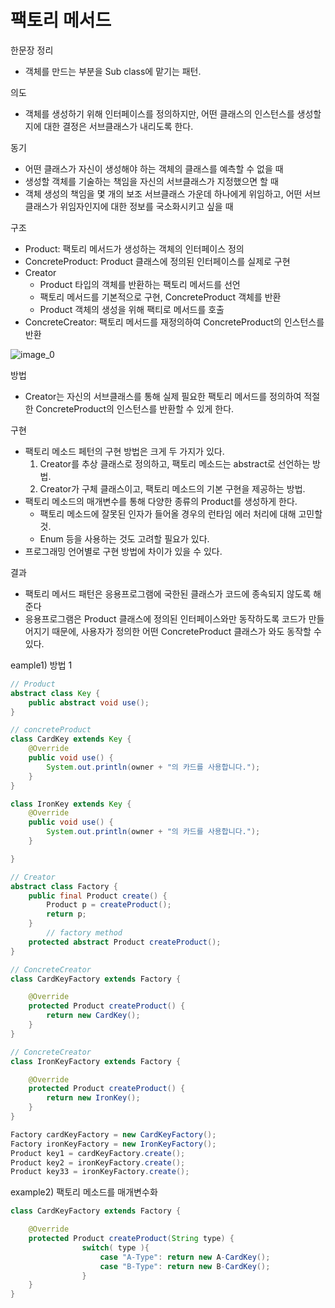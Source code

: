 # 팩토리 메서드

한문장 정리

- 객체를 만드는 부분을 Sub class에 맡기는 패턴.

의도

- 객체를 생성하기 위해 인터페이스를 정의하지만, 어떤 클래스의 인스턴스를 생성할지에 대한 결정은 서브클래스가 내리도록 한다.

동기

- 어떤 클래스가 자신이 생성해야 하는 객체의 클래스를 예측할 수 없을 때
- 생성할 객체를 기술하는 책임을 자신의 서브클래스가 지정했으면 할 때
- 객체 생성의 책임을 몇 개의 보조 서브클래스 가운데 하나에게 위임하고, 어떤 서브클래스가 위임자인지에 대한 정보를 국소화시키고 싶을 때

구조

- Product: 팩토리 메서드가 생성하는 객체의 인터페이스 정의
- ConcreteProduct: Product 클래스에 정의된 인터페이스를 실제로 구현
- Creator
    - Product 타입의 객체를 반환하는 팩토리 메서드를 선언
    - 팩토리 메서드를 기본적으로 구현, ConcreteProduct 객체를 반환
    - Product 객체의 생성을 위해 팩티로 메서드를 호출
- ConcreteCreator: 팩토리 메서드를 재정의하여 ConcreteProduct의 인스턴스를 반환

![image_0](../image/팩토리메서드_1.png)

방법

- Creator는 자신의 서브클래스를 통해 실제 필요한 팩토리 메서드를 정의하여 적절한 ConcreteProduct의 인스턴스를 반환할 수 있게 한다.

구현

- 팩토리 메소드 페턴의 구현 방법은 크게 두 가지가 있다.
    1. Creator를 추상 클래스로 정의하고, 팩토리 메소드는 abstract로 선언하는 방법.
    2. Creator가 구체 클래스이고, 팩토리 메소드의 기본 구현을 제공하는 방법.
- 팩토리 메소드의 매개변수를 통해 다양한 종류의 Product를 생성하게 한다.
    - 팩토리 메소드에 잘못된 인자가 들어올 경우의 런타임 에러 처리에 대해 고민할 것.
    - Enum 등을 사용하는 것도 고려할 필요가 있다.
- 프로그래밍 언어별로 구현 방법에 차이가 있을 수 있다.

결과

- 팩토리 메서드 패턴은 응용프로그램에 국한된 클래스가 코드에 종속되지 않도록 해준다
- 응용프로그램은 Product 클래스에 정의된 인터페이스와만 동작하도록 코드가 만들어지기 때문에, 사용자가 정의한 어떤 ConcreteProduct 클래스가 와도 동작할 수 있다.

eample1) 방법 1

```java
// Product
abstract class Key {
    public abstract void use();
}
```

```java
// concreteProduct
class CardKey extends Key {
    @Override
    public void use() {
        System.out.println(owner + "의 카드를 사용합니다.");
    }
}

class IronKey extends Key {
    @Override
    public void use() {
        System.out.println(owner + "의 카드를 사용합니다.");
    }

}
```

```java
// Creator
abstract class Factory {
    public final Product create() {
        Product p = createProduct();
        return p;
    }
		// factory method
    protected abstract Product createProduct();
}
```

```java
// ConcreteCreator
class CardKeyFactory extends Factory {

    @Override
    protected Product createProduct() {
        return new CardKey();
    }
}

// ConcreteCreator
class IronKeyFactory extends Factory {

    @Override
    protected Product createProduct() {
        return new IronKey();
    }
}

Factory cardKeyFactory = new CardKeyFactory();
Factory ironKeyFactory = new IronKeyFactory();
Product key1 = cardKeyFactory.create();
Product key2 = ironKeyFactory.create();
Product key33 = ironKeyFactory.create();
```

example2) 팩토리 메소드를 매개변수화

```java
class CardKeyFactory extends Factory {

    @Override
    protected Product createProduct(String type) {
				switch( type ){
					case "A-Type": return new A-CardKey();
					case "B-Type": return new B-CardKey();
				}
    }
}
```